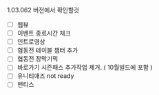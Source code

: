 1.03.062 버전에서 확인할것

 - [ ] 웹뷰 
 - [ ] 이벤트 종료시간 체크
 - [ ] 인트로영상
 - [ ] 협동전 테이블 챕터 추가
 - [ ] 협동전 장막기믹
 - [ ] 바로가기 시즌패스 추가작업 제거. ( 10월빌드에 포함 )
 - [ ] 유니티애즈 not ready
 - [ ] 맨티스